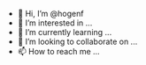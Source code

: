 - 👋 Hi, I’m @hogenf
- 👀 I’m interested in ...
- 🌱 I’m currently learning ...
- 💞️ I’m looking to collaborate on ...
- 📫 How to reach me ...

<!---
hogenf/hogenf is a ✨ special ✨ repository because its `README.md` (this file) appears on your GitHub profile.
You can click the Preview link to take a look at your changes.
--->
